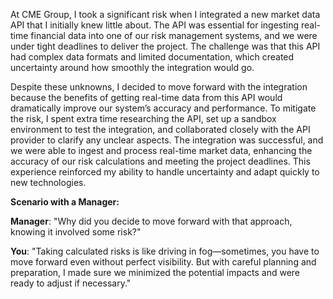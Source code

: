 At CME Group, I took a significant risk when I integrated a new market data API that I initially knew little about. The API was essential for ingesting real-time financial data into one of our risk management systems, and we were under tight deadlines to deliver the project. The challenge was that this API had complex data formats and limited documentation, which created uncertainty around how smoothly the integration would go.

Despite these unknowns, I decided to move forward with the integration because the benefits of getting real-time data from this API would dramatically improve our system’s accuracy and performance. To mitigate the risk, I spent extra time researching the API, set up a sandbox environment to test the integration, and collaborated closely with the API provider to clarify any unclear aspects. The integration was successful, and we were able to ingest and process real-time market data, enhancing the accuracy of our risk calculations and meeting the project deadlines. This experience reinforced my ability to handle uncertainty and adapt quickly to new technologies.

**Scenario with a Manager:**

**Manager**: "Why did you decide to move forward with that approach, knowing it involved some risk?"

**You**: "Taking calculated risks is like driving in fog—sometimes, you have to move forward even without perfect visibility. But with careful planning and preparation, I made sure we minimized the potential impacts and were ready to adjust if necessary."
